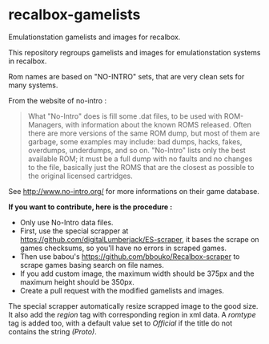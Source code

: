 # recalbox-gamelists
Emulationstation gamelists and images for recalbox.

This repository regroups gamelists and images for emulationstation systems in recalbox.

Rom names are based on "NO-INTRO" sets, that are very clean sets for many systems.

From the website of no-intro : 
>What "No-Intro" does is fill some .dat files, to be used with ROM-Managers, with information about the known ROMS released. Often there are more versions of the same ROM dump, but most of them are garbage, some examples may include: bad dumps, hacks, fakes, overdumps, underdumps, and so on. "No-Intro" lists only the best available ROM; it must be a full dump with no faults and no changes to the file, basically just the ROMS that are the closest as possible to the original licensed cartridges. 

See http://www.no-intro.org/ for more informations on their game database.


**If you want to contribute, here is the procedure :**
- Only use No-Intro data files.
- First, use the special scrapper at https://github.com/digitalLumberjack/ES-scraper, it bases the scrape on games checksums, so you'll have no errors in scraped games.
- Then use babou's https://github.com/bbouko/Recalbox-scraper to scrape games basing search on file names.
- If you add custom image, the maximum width should be 375px and the maximum height should be 350px.
- Create a pull request with the modified gamelists and images.

The special scrapper automatically resize scrapped image to the good size. It also add the *region* tag with corresponding region in xml data. A *romtype* tag is added too, with a default value set to *Official* if the title do not contains the string *(Proto)*.
